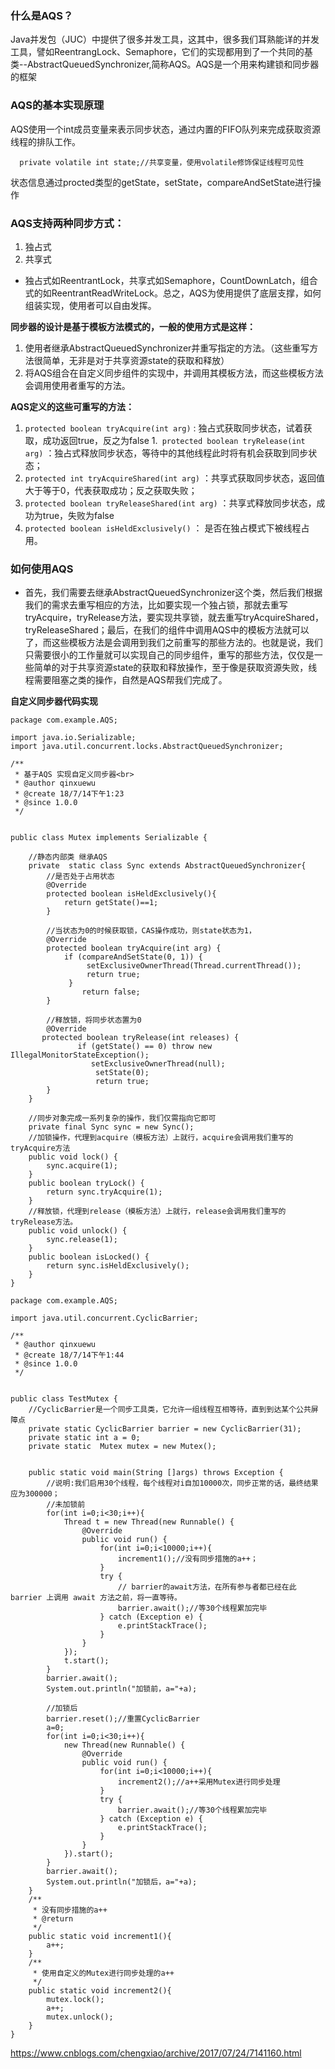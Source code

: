 ### 什么是AQS？
Java并发包（JUC）中提供了很多并发工具，这其中，很多我们耳熟能详的并发工具，譬如ReentrangLock、Semaphore，它们的实现都用到了一个共同的基类--AbstractQueuedSynchronizer,简称AQS。AQS是一个用来构建锁和同步器的框架

### AQS的基本实现原理
AQS使用一个int成员变量来表示同步状态，通过内置的FIFO队列来完成获取资源线程的排队工作。

```
  private volatile int state;//共享变量，使用volatile修饰保证线程可见性
```
状态信息通过procted类型的getState，setState，compareAndSetState进行操作

### AQS支持两种同步方式：
1. 独占式
1. 共享式
- 独占式如ReentrantLock，共享式如Semaphore，CountDownLatch，组合式的如ReentrantReadWriteLock。总之，AQS为使用提供了底层支撑，如何组装实现，使用者可以自由发挥。

 **同步器的设计是基于模板方法模式的，一般的使用方式是这样：** 
1. 使用者继承AbstractQueuedSynchronizer并重写指定的方法。（这些重写方法很简单，无非是对于共享资源state的获取和释放）
1. 将AQS组合在自定义同步组件的实现中，并调用其模板方法，而这些模板方法会调用使用者重写的方法。

 **AQS定义的这些可重写的方法：** 
1. `protected boolean tryAcquire(int arg)` : 独占式获取同步状态，试着获取，成功返回true，反之为false
1.` protected boolean tryRelease(int arg)` ：独占式释放同步状态，等待中的其他线程此时将有机会获取到同步状态；
1. `protected int tryAcquireShared(int arg)` ：共享式获取同步状态，返回值大于等于0，代表获取成功；反之获取失败；
1. `protected boolean tryReleaseShared(int arg)` ：共享式释放同步状态，成功为true，失败为false
1. `protected boolean isHeldExclusively()` ： 是否在独占模式下被线程占用。

### 如何使用AQS
- 首先，我们需要去继承AbstractQueuedSynchronizer这个类，然后我们根据我们的需求去重写相应的方法，比如要实现一个独占锁，那就去重写tryAcquire，tryRelease方法，要实现共享锁，就去重写tryAcquireShared，tryReleaseShared；最后，在我们的组件中调用AQS中的模板方法就可以了，而这些模板方法是会调用到我们之前重写的那些方法的。也就是说，我们只需要很小的工作量就可以实现自己的同步组件，重写的那些方法，仅仅是一些简单的对于共享资源state的获取和释放操作，至于像是获取资源失败，线程需要阻塞之类的操作，自然是AQS帮我们完成了。

 **自定义同步器代码实现** 

```
package com.example.AQS;

import java.io.Serializable;
import java.util.concurrent.locks.AbstractQueuedSynchronizer;

/**
 * 基于AQS 实现自定义同步器<br>
 * @author qinxuewu
 * @create 18/7/14下午1:23
 * @since 1.0.0
 */


public class Mutex implements Serializable {

    //静态内部类 继承AQS
    private  static class Sync extends AbstractQueuedSynchronizer{
        //是否处于占用状态
        @Override
        protected boolean isHeldExclusively(){
            return getState()==1;
        }

        //当状态为0的时候获取锁，CAS操作成功，则state状态为1，
        @Override
        protected boolean tryAcquire(int arg) {
            if (compareAndSetState(0, 1)) {
                 setExclusiveOwnerThread(Thread.currentThread());
                 return true;
             }
                return false;
        }

        //释放锁，将同步状态置为0
        @Override
       protected boolean tryRelease(int releases) {
               if (getState() == 0) throw new IllegalMonitorStateException();
                  setExclusiveOwnerThread(null);
                   setState(0);
                   return true;
        }
    }

    //同步对象完成一系列复杂的操作，我们仅需指向它即可
    private final Sync sync = new Sync();
    //加锁操作，代理到acquire（模板方法）上就行，acquire会调用我们重写的tryAcquire方法
    public void lock() {
        sync.acquire(1);
    }
    public boolean tryLock() {
        return sync.tryAcquire(1);
    }
    //释放锁，代理到release（模板方法）上就行，release会调用我们重写的tryRelease方法。
    public void unlock() {
        sync.release(1);
    }
    public boolean isLocked() {
        return sync.isHeldExclusively();
    }
}

```

```
package com.example.AQS;

import java.util.concurrent.CyclicBarrier;

/**
 * @author qinxuewu
 * @create 18/7/14下午1:44
 * @since 1.0.0
 */


public class TestMutex {
    //CyclicBarrier是一个同步工具类，它允许一组线程互相等待，直到到达某个公共屏障点
    private static CyclicBarrier barrier = new CyclicBarrier(31);
    private static int a = 0;
    private static  Mutex mutex = new Mutex();


    public static void main(String []args) throws Exception {
        //说明:我们启用30个线程，每个线程对i自加10000次，同步正常的话，最终结果应为300000；
        //未加锁前
        for(int i=0;i<30;i++){
            Thread t = new Thread(new Runnable() {
                @Override
                public void run() {
                    for(int i=0;i<10000;i++){
                        increment1();//没有同步措施的a++；
                    }
                    try {
                        // barrier的await方法，在所有参与者都已经在此 barrier 上调用 await 方法之前，将一直等待。
                        barrier.await();//等30个线程累加完毕
                    } catch (Exception e) {
                        e.printStackTrace();
                    }
                }
            });
            t.start();
        }
        barrier.await();
        System.out.println("加锁前，a="+a);

        //加锁后
        barrier.reset();//重置CyclicBarrier
        a=0;
        for(int i=0;i<30;i++){
            new Thread(new Runnable() {
                @Override
                public void run() {
                    for(int i=0;i<10000;i++){
                        increment2();//a++采用Mutex进行同步处理
                    }
                    try {
                        barrier.await();//等30个线程累加完毕
                    } catch (Exception e) {
                        e.printStackTrace();
                    }
                }
            }).start();
        }
        barrier.await();
        System.out.println("加锁后，a="+a);
    }
    /**
     * 没有同步措施的a++
     * @return
     */
    public static void increment1(){
        a++;
    }
    /**
     * 使用自定义的Mutex进行同步处理的a++
     */
    public static void increment2(){
        mutex.lock();
        a++;
        mutex.unlock();
    }
}

```

https://www.cnblogs.com/chengxiao/archive/2017/07/24/7141160.html
